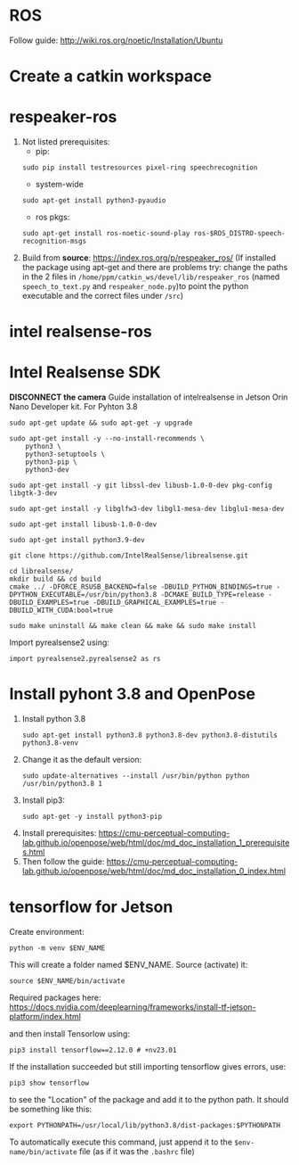 # ROS
Follow guide: http://wiki.ros.org/noetic/Installation/Ubuntu

# Create a catkin workspace


# respeaker-ros
1. Not listed prerequisites:
   - pip:
   ```
   sudo pip install testresources pixel-ring speechrecognition
   ```
   - system-wide
   ```
   sudo apt-get install python3-pyaudio
   ```
   - ros pkgs:
   ```
   sudo apt-get install ros-noetic-sound-play ros-$ROS_DISTRO-speech-recognition-msgs

   ```
3. Build from **source**: https://index.ros.org/p/respeaker_ros/
   (If installed the package using apt-get and there are problems try: change the paths in the 2 files in `/home/ppm/catkin_ws/devel/lib/respeaker_ros` (named `speech_to_text.py` and `respeaker_node.py`)to point the python executable and the correct files under `/src`)
# intel realsense-ros

# Intel Realsense SDK
**DISCONNECT the camera**
Guide installation of intelrealsense in Jetson Orin Nano Developer kit. 
For Pyhton 3.8

```
sudo apt-get update && sudo apt-get -y upgrade
```
```
sudo apt-get install -y --no-install-recommends \
    python3 \
    python3-setuptools \
    python3-pip \
    python3-dev
```
```
sudo apt-get install -y git libssl-dev libusb-1.0-0-dev pkg-config libgtk-3-dev
```
```
sudo apt-get install -y libglfw3-dev libgl1-mesa-dev libglu1-mesa-dev
```
```
sudo apt-get install libusb-1.0-0-dev
```
```
sudo apt-get install python3.9-dev
```
```
git clone https://github.com/IntelRealSense/librealsense.git
```
```
cd librealsense/
mkdir build && cd build
cmake ../ -DFORCE_RSUSB_BACKEND=false -DBUILD_PYTHON_BINDINGS=true -DPYTHON_EXECUTABLE=/usr/bin/python3.8 -DCMAKE_BUILD_TYPE=release -DBUILD_EXAMPLES=true -DBUILD_GRAPHICAL_EXAMPLES=true -DBUILD_WITH_CUDA:bool=true
```
```
sudo make uninstall && make clean && make && sudo make install
```

Import pyrealsense2 using:
```
import pyrealsense2.pyrealsense2 as rs
```
# Install pyhont 3.8 and OpenPose
1. Install python 3.8
   ```
   sudo apt-get install python3.8 python3.8-dev python3.8-distutils python3.8-venv
   ```
2. Change it as the default version:
   ```
   sudo update-alternatives --install /usr/bin/python python /usr/bin/python3.8 1
   ```
3. Install pip3:
   ```
   sudo apt-get -y install python3-pip
   ```
4. Install prerequisites: https://cmu-perceptual-computing-lab.github.io/openpose/web/html/doc/md_doc_installation_1_prerequisites.html
5. Then follow the guide: https://cmu-perceptual-computing-lab.github.io/openpose/web/html/doc/md_doc_installation_0_index.html

# tensorflow for Jetson
Create environment:
```
python -m venv $ENV_NAME
```
This will create a folder named $ENV_NAME. Source (activate) it:
```
source $ENV_NAME/bin/activate
```
Required packages here: https://docs.nvidia.com/deeplearning/frameworks/install-tf-jetson-platform/index.html

and then install Tensorlow using:
```
pip3 install tensorflow==2.12.0 # +nv23.01
```
If the installation succeeded but still importing tensorflow gives errors, use:
```
pip3 show tensorflow
```
to see the "Location" of the package and add it to the python path. It should be something like this:
```
export PYTHONPATH=/usr/local/lib/python3.8/dist-packages:$PYTHONPATH
```
To automatically execute this command, just append it to the `$env-name/bin/activate` file (as if it was the `.bashrc` file)
